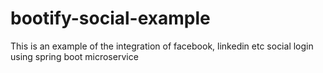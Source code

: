 # bootify-social-example
This is an example of the integration of facebook, linkedin etc social login using spring boot microservice
